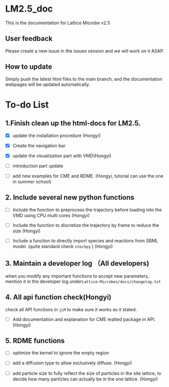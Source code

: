 # LM2.5_doc
This is the documentation for Lattice Microbe v2.5
## User feedback

Please create a new issue in the issues session and we will work on it ASAP.

## How to update

Simply push the latest html files to the main branch, and the documentation webpages will be updated automatically.

# To-do List

## 1.Finish clean up the html-docs for LM2.5.

- [x] update the installation procedure (Hongyi)
- [x] Create the navigation bar
- [x] update the visualization part with VMD(Hongyi)
- [ ] introduction part update 
- [ ] add new examples for CME and RDME. (Hongyi, tutorial can use the one in summer school)



## 2. Include several new python functions

+ [ ] Include the function to preprocess the trajectory before loading into the VMD using CPU multi cores (Hongyi)

+ [ ] Include the  function to discretize the trajectory by frame to reduce the size (Hongyi)

+ [ ] Include a function to directly import species and reactions from SBML model. (quite standard check `stochpy`  ) (Hongyi)

  

## 3. Maintain a developer log （All developers)

when you modify any important functions to accept new parameters, mention it in the developer log under`Lattice-Microbes/docs/changelog.txt`

## 4. All api function check(Hongyi)

check all API functions in `jLM`  to make sure it works as it stated. 
+ [ ] Add documentation and explanation for CME realted package in API. (Hongyi)

## 5. RDME functions 

+ [ ] optimize the kernel to ignore the empty region 
+ [ ] add a diffusion type to allow exclusively diffuse.  (Hongyi)
+ [ ] add particle size to fully reflect the size of particles in the site lattice, to decide how many particles can actually be in the one lattice.  (Hongyi)





